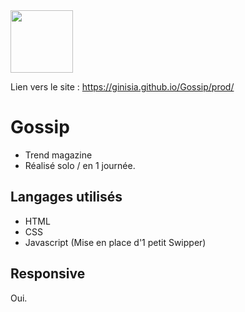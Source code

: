 <img src="https://www.seekpng.com/png/full/351-3519000_stickers-dale-cooper-thumbs-up.png" width= "100" align="center">

Lien vers le site : https://ginisia.github.io/Gossip/prod/

# Gossip

+ Trend magazine
+ Réalisé solo / en 1 journée.

## Langages utilisés

+ HTML
+ CSS
+ Javascript (Mise en place d'1 petit Swipper)

## Responsive

Oui.
